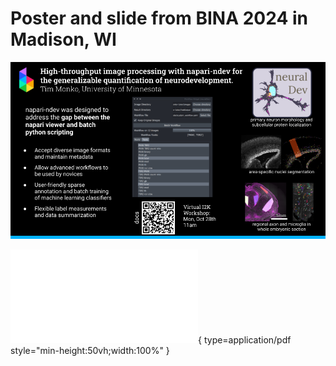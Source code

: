 # Poster and slide from BINA 2024 in Madison, WI

![BINA-Slide](resources/2024-BINA-slide.png)

![BINA Poster](resources/2024-BINA-poster-final.pdf){ type=application/pdf style="min-height:50vh;width:100%" }
